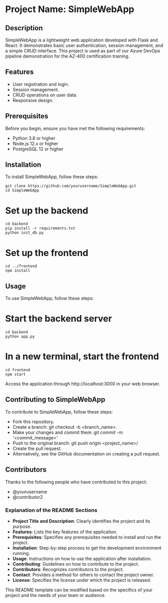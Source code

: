 # Project Name: SimpleWebApp

## Description

SimpleWebApp is a lightweight web application developed with Flask and React. It demonstrates basic user authentication, session management, and a simple CRUD interface. This project is used as part of our Azure DevOps pipeline demonstration for the AZ-400 certification training.

## Features

- User registration and login.
- Session management.
- CRUD operations on user data.
- Responsive design.

## Prerequisites

Before you begin, ensure you have met the following requirements:
- Python 3.8 or higher
- Node.js 12.x or higher
- PostgreSQL 12 or higher

## Installation

To install SimpleWebApp, follow these steps:

```
git clone https://github.com/yourusername/SimpleWebApp.git
cd SimpleWebApp
```

# Set up the backend

```
cd backend
pip install -r requirements.txt
python init_db.py
```

# Set up the frontend

```
cd ../frontend
npm install
```

## Usage

To use SimpleWebApp, follow these steps:

# Start the backend server

```
cd backend
python app.py
```

# In a new terminal, start the frontend

```
cd frontend
npm start
```

Access the application through http://localhost:3000 in your web browser.

## Contributing to SimpleWebApp

To contribute to SimpleWebApp, follow these steps:

- Fork this repository.
- Create a branch: git checkout -b <branch_name>.
- Make your changes and commit them: git commit -m '<commit_message>'
- Push to the original branch: git push origin <project_name>/<location>
- Create the pull request.
- Alternatively, see the GitHub documentation on creating a pull request.

## Contributors

Thanks to the following people who have contributed to this project:

- @yourusername
- @contributor2


### Explanation of the README Sections

- **Project Title and Description**: Clearly identifies the project and its purpose.
- **Features**: Lists the key features of the application.
- **Prerequisites**: Specifies any prerequisites needed to install and run the project.
- **Installation**: Step-by-step process to get the development environment running.
- **Usage**: Instructions on how to use the application after installation.
- **Contributing**: Guidelines on how to contribute to the project.
- **Contributors**: Recognizes contributors to the project.
- **Contact**: Provides a method for others to contact the project owner.
- **License**: Specifies the license under which the project is released.

This README template can be modified based on the specifics of your project and the needs of your team or audience.
